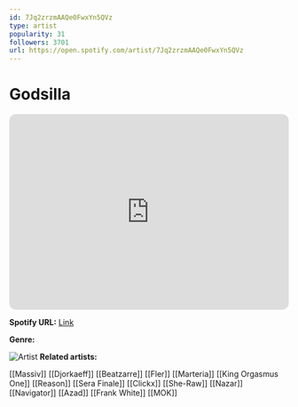 ```yaml
---
id: 7Jq2zrzmAAQe0FwxYn5QVz
type: artist
popularity: 31
followers: 3701
url: https://open.spotify.com/artist/7Jq2zrzmAAQe0FwxYn5QVz
---
```

# Godsilla

<iframe style="border-radius:12px" src="https://open.spotify.com/embed/artist/7Jq2zrzmAAQe0FwxYn5QVz" width="100%" height="352" frameBorder="0" allowfullscreen="" allow="autoplay; clipboard-write; encrypted-media; fullscreen; picture-in-picture" loading="lazy"></iframe>

**Spotify URL:** [Link](https://open.spotify.com/artist/7Jq2zrzmAAQe0FwxYn5QVz)

**Genre:** 

![Artist](https://i.scdn.co/image/ab67616d0000b273bf85ad49b7f24c86dc4920ab)
**Related artists:**

[[Massiv]]
[[Djorkaeff]]
[[Beatzarre]]
[[Fler]]
[[Marteria]]
[[King Orgasmus One]]
[[Reason]]
[[Sera Finale]]
[[Clickx]]
[[She-Raw]]
[[Nazar]]
[[Navigator]]
[[Azad]]
[[Frank White]]
[[MOK]]
